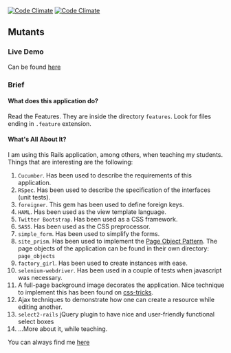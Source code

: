 [![Code Climate](https://codeclimate.com/github/pmatsinopoulos/mutants.png)](https://codeclimate.com/github/pmatsinopoulos/mutants)
[![Code Climate](https://codeclimate.com/github/pmatsinopoulos/mutants/coverage.png)](https://codeclimate.com/github/pmatsinopoulos/mutants)

## Mutants ##

### Live Demo ###

Can be found [here](http://shielded-mesa-1223.herokuapp.com/)

### Brief ###

#### What does this application do? ####

Read the Features. They are inside the directory `features`. Look for files ending in `.feature` extension.

#### What's All About It? ####

I am using this Rails application, among others, when teaching my students. Things that are interesting are the following:

1. `Cucumber`. Has been used to describe the requirements of this application. 
2. `RSpec`. Has been used to describe the specification of the interfaces (unit tests).
3. `foreigner`. This gem has been used to define foreign keys.
4. `HAML`. Has been used as the view template language.
5. `Twitter Bootstrap`. Has been used as a CSS framework.
6. `SASS`. Has been used as the CSS preprocessor.
7. `simple_form`. Has been used to simplify the forms.
8. `site_prism`. Has been used to implement the [Page Object Pattern](http://martinfowler.com/bliki/PageObject.html). The page objects of the application can be found in their own directory: `page_objects`
9. `factory_girl`. Has been used to create instances with ease.
10. `selenium-webdriver`. Has been used in a couple of tests when javascript was necessary.
11. A full-page background image decorates the application. Nice technique to implement this has been found on [css-tricks](https://www.google.gr/url?sa=t&rct=j&q=&esrc=s&source=web&cd=1&cad=rja&uact=8&ved=0CCgQFjAA&url=http%3A%2F%2Fcss-tricks.com%2Fperfect-full-page-background-image%2F&ei=RSpmU4zWAomN7Qae8IGADg&usg=AFQjCNEhgsFuP7_T7nQ8VxEGzEt0rkktCw&bvm=bv.65788261,d.ZGU).
12. Ajax techniques to demonstrate how one can create a resource while editing another.
13. `select2-rails` jQuery plugin to have nice and user-friendly functional select boxes
13. ...More about it, while teaching.

You can always find me [here](mailto:panayotis@matsinopoulos.gr)

